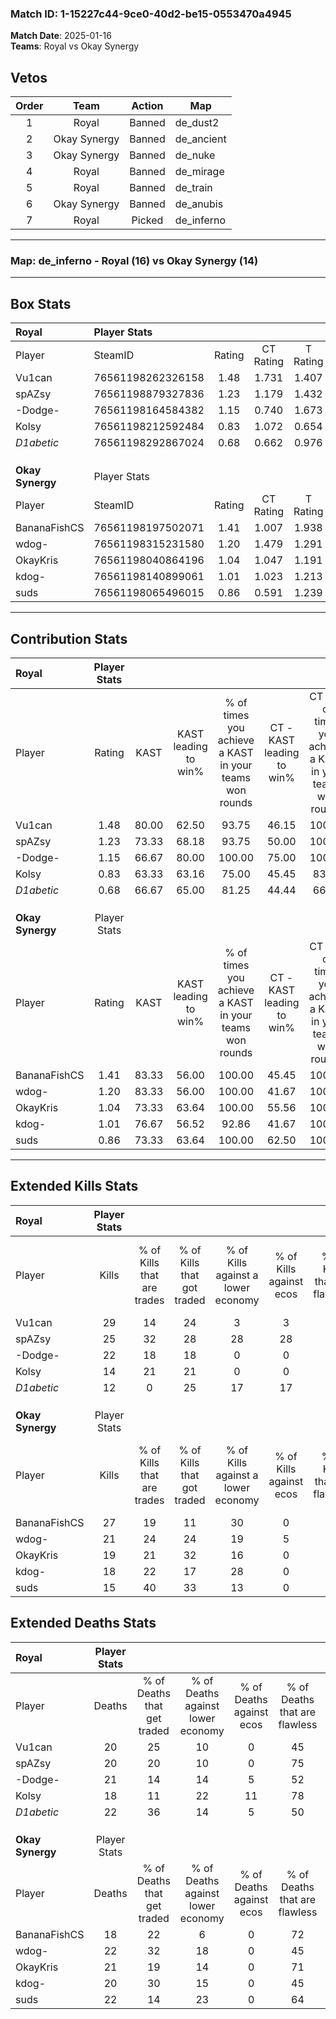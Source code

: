 ### Match ID: 1-15227c44-9ce0-40d2-be15-0553470a4945  
**Match Date**: 2025-01-16  
**Teams**: Royal vs Okay Synergy  

## Vetos  

| Order | Team | Action | Map |
| :---: | :--: | :----: | --- |
| 1 | Royal | Banned | de_dust2 |
| 2 | Okay Synergy | Banned | de_ancient |
| 3 | Okay Synergy | Banned | de_nuke |
| 4 | Royal | Banned | de_mirage |
| 5 | Royal | Banned | de_train |
| 6 | Okay Synergy | Banned | de_anubis |
| 7 | Royal | Picked | de_inferno |

---  

### **Map**: de_inferno - Royal (16) vs Okay Synergy (14)  
---  

## Box Stats  

| **Royal**        | Player Stats      |        |           |          |       |      |       |         |        |      |     |
| :- | :- | :-: | :-: | :-: | :-: | :-: | :-: | :-: | :-: | :-: | :-: |
| Player           | SteamID           | Rating | CT Rating | T Rating | KAST  | ADR  | Kills | Assists | Deaths | K/D  | HS% |
| Vu1can           | 76561198262326158 |  1.48  |   1.731   |  1.407   | 80.00 | 98.4 |  29   |   12    |   20   | 1.45 | 41  |
| spAZsy           | 76561198879327836 |  1.23  |   1.179   |  1.432   | 73.33 | 78.4 |  25   |    5    |   20   | 1.25 | 32  |
| -Dodge-          | 76561198164584382 |  1.15  |   0.740   |  1.673   | 66.67 | 96.3 |  22   |   10    |   21   | 1.05 | 50  |
| Kolsy            | 76561198212592484 |  0.83  |   1.072   |  0.654   | 63.33 | 61.1 |  14   |    7    |   18   | 0.78 | 28  |
| _D1abetic_       | 76561198292867024 |  0.68  |   0.662   |  0.976   | 66.67 | 48.0 |  12   |    6    |   22   | 0.55 | 58  |
|                  |                   |        |           |          |       |      |       |         |        |      |     |
|                  |                   |        |           |          |       |      |       |         |        |      |     |
|                  |                   |        |           |          |       |      |       |         |        |      |     |
| **Okay Synergy** | Player Stats      |        |           |          |       |      |       |         |        |      |     |
| Player           | SteamID           | Rating | CT Rating | T Rating | KAST  | ADR  | Kills | Assists | Deaths | K/D  | HS% |
| BananaFishCS     | 76561198197502071 |  1.41  |   1.007   |  1.938   | 83.33 | 79.3 |  27   |    8    |   18   | 1.50 | 62  |
| wdog-            | 76561198315231580 |  1.20  |   1.479   |  1.291   | 83.33 | 90.1 |  21   |    8    |   22   | 0.95 | 71  |
| OkayKris         | 76561198040864196 |  1.04  |   1.047   |  1.191   | 73.33 | 75.5 |  19   |    9    |   21   | 0.90 | 63  |
| kdog-            | 76561198140899061 |  1.01  |   1.023   |  1.213   | 76.67 | 63.7 |  18   |    6    |   20   | 0.90 | 38  |
| suds             | 76561198065496015 |  0.86  |   0.591   |  1.239   | 73.33 | 60.1 |  15   |    9    |   22   | 0.68 | 53  |
---  

## Contribution Stats  

| **Royal**        | Player Stats |       |                      |                                                        |                           |                                                             |                          |                                                            |
| :- | :-: | :-: | :-: | :-: | :-: | :-: | :-: | :-: |
| Player           |    Rating    | KAST  | KAST leading to win% | % of times you achieve a KAST in your teams won rounds | CT - KAST leading to win% | CT - % of times you achieve a KAST in your teams won rounds | T - KAST leading to win% | T - % of times you achieve a KAST in your teams won rounds |
| Vu1can           |     1.48     | 80.00 |        62.50         |                         93.75                          |           46.15           |                           100.00                            |          81.82           |                           90.00                            |
| spAZsy           |     1.23     | 73.33 |        68.18         |                         93.75                          |           50.00           |                           100.00                            |          90.00           |                           90.00                            |
| -Dodge-          |     1.15     | 66.67 |        80.00         |                         100.00                         |           75.00           |                           100.00                            |          83.33           |                           100.00                           |
| Kolsy            |     0.83     | 63.33 |        63.16         |                         75.00                          |           45.45           |                            83.33                            |          87.50           |                           70.00                            |
| _D1abetic_       |     0.68     | 66.67 |        65.00         |                         81.25                          |           44.44           |                            66.67                            |          81.82           |                           90.00                            |
|                  |              |       |                      |                                                        |                           |                                                             |                          |                                                            |
|                  |              |       |                      |                                                        |                           |                                                             |                          |                                                            |
|                  |              |       |                      |                                                        |                           |                                                             |                          |                                                            |
| **Okay Synergy** | Player Stats |       |                      |                                                        |                           |                                                             |                          |                                                            |
| Player           |    Rating    | KAST  | KAST leading to win% | % of times you achieve a KAST in your teams won rounds | CT - KAST leading to win% | CT - % of times you achieve a KAST in your teams won rounds | T - KAST leading to win% | T - % of times you achieve a KAST in your teams won rounds |
| BananaFishCS     |     1.41     | 83.33 |        56.00         |                         100.00                         |           45.45           |                           100.00                            |          64.29           |                           100.00                           |
| wdog-            |     1.20     | 83.33 |        56.00         |                         100.00                         |           41.67           |                           100.00                            |          69.23           |                           100.00                           |
| OkayKris         |     1.04     | 73.33 |        63.64         |                         100.00                         |           55.56           |                           100.00                            |          69.23           |                           100.00                           |
| kdog-            |     1.01     | 76.67 |        56.52         |                         92.86                          |           41.67           |                           100.00                            |          72.73           |                           88.89                            |
| suds             |     0.86     | 73.33 |        63.64         |                         100.00                         |           62.50           |                           100.00                            |          64.29           |                           100.00                           |
---  

## Extended Kills Stats  

| **Royal**        | Player Stats |                            |                            |                                    |                         |                              |                                 |                                       |                    |           |
| :- | :-: | :-: | :-: | :-: | :-: | :-: | :-: | :-: | :-: | :-: |
| Player           |    Kills     | % of Kills that are trades | % of Kills that got traded | % of Kills against a lower economy | % of Kills against ecos | % of Kills that are flawless | % of Kills that are close duels | % of Kills that are assisted by flash | Pistol Round Kills | AWP Kills |
| Vu1can           |      29      |             14             |             24             |                 3                  |            3            |              62              |                3                |                   0                   |         0          |     4     |
| spAZsy           |      25      |             32             |             28             |                 28                 |           28            |              48              |                4                |                  12                   |         0          |     0     |
| -Dodge-          |      22      |             18             |             18             |                 0                  |            0            |              68              |                0                |                   5                   |         0          |     1     |
| Kolsy            |      14      |             21             |             21             |                 0                  |            0            |              64              |                7                |                   7                   |         5          |     2     |
| _D1abetic_       |      12      |             0              |             25             |                 17                 |           17            |              42              |                0                |                   8                   |         0          |     0     |
|                  |              |                            |                            |                                    |                         |                              |                                 |                                       |                    |           |
|                  |              |                            |                            |                                    |                         |                              |                                 |                                       |                    |           |
|                  |              |                            |                            |                                    |                         |                              |                                 |                                       |                    |           |
| **Okay Synergy** | Player Stats |                            |                            |                                    |                         |                              |                                 |                                       |                    |           |
| Player           |    Kills     | % of Kills that are trades | % of Kills that got traded | % of Kills against a lower economy | % of Kills against ecos | % of Kills that are flawless | % of Kills that are close duels | % of Kills that are assisted by flash | Pistol Round Kills | AWP Kills |
| BananaFishCS     |      27      |             19             |             11             |                 30                 |            0            |              63              |                4                |                   0                   |         0          |     3     |
| wdog-            |      21      |             24             |             24             |                 19                 |            5            |              57              |               10                |                  10                   |         0          |     0     |
| OkayKris         |      19      |             21             |             32             |                 16                 |            0            |              58              |                0                |                  11                   |         0          |     1     |
| kdog-            |      18      |             22             |             17             |                 28                 |            0            |              67              |                6                |                   0                   |         1          |     2     |
| suds             |      15      |             40             |             33             |                 13                 |            0            |              60              |                0                |                   0                   |         0          |     1     |
## Extended Deaths Stats  

| **Royal**        | Player Stats |                             |                                   |                          |                               |                            |                           |               |
| :- | :-: | :-: | :-: | :-: | :-: | :-: | :-: | :-: |
| Player           |    Deaths    | % of Deaths that get traded | % of Deaths against lower economy | % of Deaths against ecos | % of Deaths that are flawless | % of Deaths that are close | % of Deaths while blinded | Deaths to AWP |
| Vu1can           |      20      |             25              |                10                 |            0             |              45               |             10             |             0             |       0       |
| spAZsy           |      20      |             20              |                10                 |            0             |              75               |             5              |            10             |       1       |
| -Dodge-          |      21      |             14              |                14                 |            5             |              52               |             0              |             0             |       0       |
| Kolsy            |      18      |             11              |                22                 |            11            |              78               |             0              |            11             |       0       |
| _D1abetic_       |      22      |             36              |                14                 |            5             |              50               |             5              |             0             |       0       |
|                  |              |                             |                                   |                          |                               |                            |                           |               |
|                  |              |                             |                                   |                          |                               |                            |                           |               |
|                  |              |                             |                                   |                          |                               |                            |                           |               |
| **Okay Synergy** | Player Stats |                             |                                   |                          |                               |                            |                           |               |
| Player           |    Deaths    | % of Deaths that get traded | % of Deaths against lower economy | % of Deaths against ecos | % of Deaths that are flawless | % of Deaths that are close | % of Deaths while blinded | Deaths to AWP |
| BananaFishCS     |      18      |             22              |                 6                 |            0             |              72               |             0              |             6             |       0       |
| wdog-            |      22      |             32              |                18                 |            0             |              45               |             9              |             9             |       1       |
| OkayKris         |      21      |             19              |                14                 |            0             |              71               |             5              |             5             |       2       |
| kdog-            |      20      |             30              |                15                 |            0             |              45               |             0              |             5             |       1       |
| suds             |      22      |             14              |                23                 |            0             |              64               |             0              |             5             |       1       |
